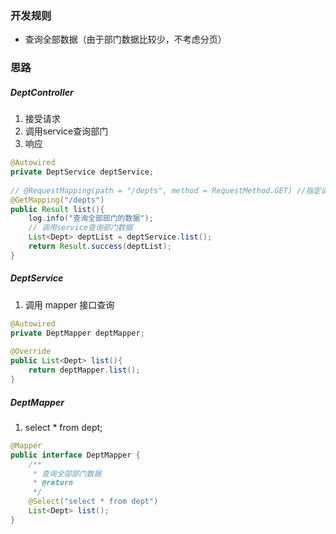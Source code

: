 ### 开发规则
- 查询全部数据（由于部门数据比较少，不考虑分页）

### 思路
##### DeptController
1. 接受请求
2. 调用service查询部门
3. 响应
```java
@Autowired  
private DeptService deptService;  
  
// @RequestMapping(path = "/depts", method = RequestMethod.GET) //指定请求方式为GET  
@GetMapping("/depts")  
public Result list(){  
    log.info("查询全部部门的数据");  
    // 调用service查询部门数据  
    List<Dept> deptList = deptService.list();  
    return Result.success(deptList);  
}
```

##### DeptService
1. 调用 mapper 接口查询
```java
@Autowired  
private DeptMapper deptMapper;  
  
@Override  
public List<Dept> list(){  
    return deptMapper.list();  
}
```

##### DeptMapper
1. select * from dept;
```java
@Mapper  
public interface DeptMapper {  
    /**  
     * 查询全部部门数据  
     * @return  
     */  
    @Select("select * from dept")  
    List<Dept> list();  
}
```